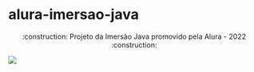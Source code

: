 # alura-imersao-java
<p align="center">
:construction: Projeto da Imersão Java promovido pela Alura - 2022 :construction:
</p>
  
<p align="left">
<img src="https://img.shields.io/badge/Status-Em%20Desenvolvimento-green"/>
</p>
